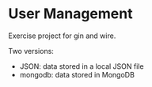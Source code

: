 # User Management

Exercise project for gin and wire.

Two versions:

- JSON: data stored in a local JSON file
- mongodb: data stored in MongoDB
